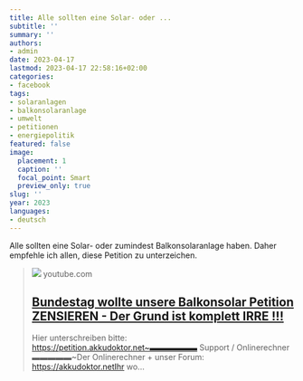 ```yaml
---
title: Alle sollten eine Solar- oder ...
subtitle: ''
summary: ''
authors:
- admin
date: 2023-04-17
lastmod: 2023-04-17 22:58:16+02:00
categories:
- facebook
tags:
- solaranlagen
- balkonsolaranlage
- umwelt
- petitionen
- energiepolitik
featured: false
image:
  placement: 1
  caption: ''
  focal_point: Smart
  preview_only: true
slug: ''
year: 2023
languages:
- deutsch
---
```


Alle sollten eine Solar- oder zumindest Balkonsolaranlage haben. Daher empfehle ich allen, diese Petition zu unterzeichen.
> [![](https://i.ytimg.com/vi/UmrR3pM3xf8/maxresdefault.jpg)](https://www.youtube.com/watch?v=UmrR3pM3xf8)
> youtube.com
> ## [Bundestag wollte unsere Balkonsolar Petition ZENSIEREN - Der Grund ist komplett IRRE !!!](https://www.youtube.com/watch?v=UmrR3pM3xf8)
>
>Hier unterschreiben bitte: https://petition.akkudoktor.net~▬▬▬▬▬▬ Support / Onlinerechner ▬▬▬▬▬~Der Onlinerechner + unser Forum: https://akkudoktor.netIhr wo...